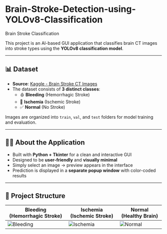 # Brain-Stroke-Detection-using-YOLOv8-Classification
Brain Stroke Classification


This project is an AI-based GUI application that classifies brain CT images into stroke types using the **YOLOv8 classification model**.

---

## 📊 Dataset

- **Source**: [Kaggle - Brain Stroke CT Images](https://www.kaggle.com/datasets/your-dataset-link-here)  
- The dataset consists of **3 distinct classes**:
  - 🩸 **Bleeding** (Hemorrhagic Stroke)
  - 🚫 **Ischemia** (Ischemic Stroke)
  - ✅ **Normal** (No Stroke)

Images are organized into `train`, `val`, and `test` folders for model training and evaluation.

---

## 👨‍💻 About the Application

- Built with **Python + Tkinter** for a clean and interactive GUI
- Designed to be **user-friendly** and **visually minimal**
- Simply select an image → preview appears in the interface
- Prediction is displayed in a **separate popup window** with color-coded results

---

## 📂 Project Structure

| Bleeding (Hemorrhagic Stroke) | Ischemia (Ischemic Stroke) | Normal (Healthy Brain) |
|-------------------------------|-----------------------------|-------------------------|
| ![Bleeding](docs/bleeding_sample.png) | ![Ischemia](docs/ischemia_sample.png) | ![Normal](docs/normal_sample.png) |
